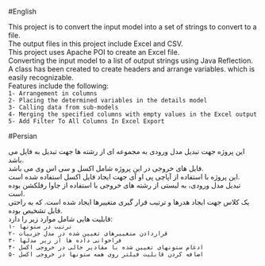 #English

This project is to convert the input model into a set of strings to convert to a file.\
The output files in this project include Excel and CSV.\
This project uses Apache POI to create an Excel file.\
Converting the input model to a list of output strings using Java Reflection.\
A class has been created to create headers and arrange variables. which is easily recognizable.\
Features include the following:\
`1- Arrangement in columns`\
`2- Placing the determined variables in the details model`\
`3- Calling data from sub-models`\
`4- Merging the specified columns with empty values in the Excel output`\
`5- Add Filter To All Columns In Excel Export`

#Persian

این پروژه جهت تبدیل مدل ورودی به مجموعه ای از رشته ها جهت تبدیل به فایل می باشد.\
فایل های خروجی در این پروژه شامل اکسل و ‌سی اس وی می باشد.\
این پروژه با استفاده از آپاچی پی او آی جهت ایجاد فایل اکسل استفاده شده است.\
تبدیل مدل ورودی، به لیستی از رشته های خروجی با استفاده از جاوا رفلکشن بوده است.\
یک کلاس جهت ایجاد هدرها و ترتیب قرار گیری متغییرها ایجاد شده است. که به راحتی قابل تشخیص بوده.\
قابلیت هایی شامل موارد زیر را دارد:\
`۱- ترتیب در ستونها`\
`۲- قراردادن متغییرهای تعیین شده در مدل جزییات`\
`۳- فراخوانی داده ها از زیر مدلها`\
`۴- ادغام ستونهای تعیین شده با مقادیر خالی در خروجی اکسل`\
`۵- اضافه کردن قابلیت فیلتر روی همه ستونها در خروجی اکسل`
